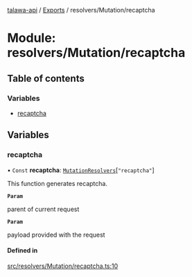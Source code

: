 [talawa-api](../README.md) / [Exports](../modules.md) / resolvers/Mutation/recaptcha

# Module: resolvers/Mutation/recaptcha

## Table of contents

### Variables

- [recaptcha](resolvers_Mutation_recaptcha.md#recaptcha)

## Variables

### recaptcha

• `Const` **recaptcha**: [`MutationResolvers`](types_generatedGraphQLTypes.md#mutationresolvers)[``"recaptcha"``]

This function generates recaptcha.

**`Param`**

parent of current request

**`Param`**

payload provided with the request

#### Defined in

[src/resolvers/Mutation/recaptcha.ts:10](https://github.com/PalisadoesFoundation/talawa-api/blob/9fa6a1c/src/resolvers/Mutation/recaptcha.ts#L10)
